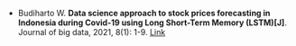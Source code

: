 * Budiharto W. <b>Data science approach to stock prices forecasting in Indonesia during Covid-19 using Long Short-Term Memory (LSTM)[J]</b>. Journal of big data, 2021, 8(1): 1-9. [Link](https://link.springer.com/article/10.1186/s40537-021-00430-0)
